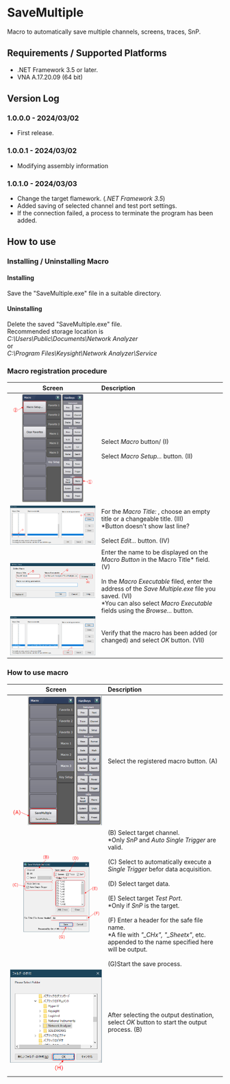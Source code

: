 # SaveMultiple
Macro to automatically save multiple channels, screens, traces, SnP.
## Requirements / Supported Platforms
* .NET Framework 3.5 or later.
* VNA A.17.20.09 (64 bit)

## Version Log
### 1.0.0.0 - 2024/03/02
* First release.
### 1.0.0.1 - 2024/03/02
* Modifying assembly information
### 1.0.1.0 - 2024/03/03
* Change the target flamework. (*.NET Framework 3.5*)
* Added saving of selected channel and test port settings.
* If the connection failed, a process to terminate the program has been added.

## How to use
### Installing / Uninstalling Macro
#### Installing
Save the "SaveMultiple.exe" file in a suitable directory.

#### Uninstalling
Delete the saved "SaveMultiple.exe" file.  
Recommended storage location is  
*C:\Users\Public\Documents\Network Analyzer*  
or  
*C:\Program Files\Keysight\Network Analyzer\Service*
### Macro registration procedure
Screen|Description
---|:--
<img src="https://github.com/mw-eng/SaveMultiple/blob/master/assets/MacroRegistration_1.png?raw=true" width="250px">|Select *Macro* button/ (I)<br><br>Select *Macro Setup...* button. (II)
<img src="https://github.com/mw-eng/SaveMultiple/blob/master/assets/MacroRegistration_2.png?raw=true" width="450px">|For the *Macro Title:* , choose an empty title or a changeable title. (III)<br>\*Button doesn't show last line?<br><br>Select *Edit...* button. (IV)
<img src="https://github.com/mw-eng/SaveMultiple/blob/master/assets/MacroRegistration_3.png?raw=true" width="450px">|Enter the name to be displayed on the *Macro Button* in the Macro Title* field. (V)<br><br>In the *Macro Executable* filed, enter the address of the *Save Multiple.exe* file you saved. (VI)<br>\*You can also select *Macro Executable* fields using the *Browse...* button.
<img src="https://github.com/mw-eng/SaveMultiple/blob/master/assets/MacroRegistration_4.png?raw=true" width="450px">|Verify that the macro has been added (or changed) and select *OK* button. (VII)

### How to use macro
Screen|Description
---|:--
<img src="https://github.com/mw-eng/SaveMultiple/blob/master/assets/MacroUse_1.png?raw=true" width="250px">|Select the registered macro button. (A)
![MacroUse_2](https://github.com/mw-eng/SaveMultiple/blob/master/assets/MacroUse_2.png?raw=true)|(B) Select target channel.<br>\*Only *SnP* and *Auto Single Trigger* are valid.<br><br>(C) Select to automatically execute a *Single Trigger* befor data acquisition.<br><br>(D) Select target data.<br><br>(E) Select target *Test Port*.<br>\*Only if *SnP* is the target.<br><br>(F) Enter a header for the safe file name.<br>\*A file with *"\_CHx", "\_Sheetx"*, etc. appended to the name specified here will be output.<br><br>(G)Start the save process.
![MacroUse_3](https://github.com/mw-eng/SaveMultiple/blob/master/assets/MacroUse_3.png?raw=true)|After selecting the output destination, select *OK* button to start the output process. (B)
